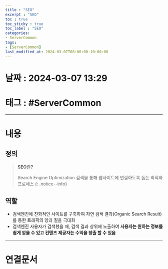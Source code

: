 ```yaml
---
title : "SEO"
excerpt : "SEO"
toc : true
toc_sticky : true
toc_label : "SEO"
categories:
- ServerCommon
tags:
- [ServerCommon]
last_modified_at: 2024-03-07T08:00:00-10:00:00
---
```


# 날짜 : 2024-03-07 13:29

# 태그 : #ServerCommon
---

# 내용

## 정의
> **SEO란?**
>
> Search Engine Optimization
> 검색을 통해 웹사이트에 연결하도록 돕는 최적화 프로세스
{: .notice--info}

## 역할
- 검색엔진에 친화적인 사이트를 구축하여 자연 검색 결과(Organic Search Result)를 통한 트래픽의 양과 질을 극대화
- 검색엔진 사용자가 검색했을 때, 검색 결과 상위에 노출하여 **사용자는 원하는 정보를 쉽게 얻을 수 있고 컨텐츠 제공자는 수익을 창출 할 수 있음**

---

# 연결문서
